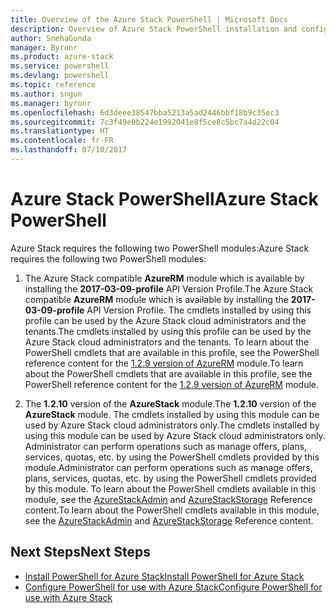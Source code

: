 ```yaml
---
title: Overview of the Azure Stack PowerShell | Microsoft Docs
description: Overview of Azure Stack PowerShell installation and configuration.
author: SnehaGunda
manager: Byronr
ms.product: azure-stack
ms.service: powershell
ms.devlang: powershell
ms.topic: reference
ms.author: sngun
ms.manager: byronr
ms.openlocfilehash: 6d3deee38547bba5213a5ad2446bbf18b9c35ec3
ms.sourcegitcommit: 7c3f49e0b224e1992041e8f5ce8c5bc7a4d22c04
ms.translationtype: HT
ms.contentlocale: fr-FR
ms.lasthandoff: 07/10/2017
---
```

# <a name="azure-stack-powershell"></a><span data-ttu-id="3b555-103">Azure Stack PowerShell</span><span class="sxs-lookup"><span data-stu-id="3b555-103">Azure Stack PowerShell</span></span> 

<span data-ttu-id="3b555-104">Azure Stack requires the following two PowerShell modules:</span><span class="sxs-lookup"><span data-stu-id="3b555-104">Azure Stack requires the following two PowerShell modules:</span></span>  

1. <span data-ttu-id="3b555-105">The Azure Stack compatible **AzureRM** module which is available by installing the **2017-03-09-profile** API Version Profile.</span><span class="sxs-lookup"><span data-stu-id="3b555-105">The Azure Stack compatible **AzureRM** module which is available by installing the **2017-03-09-profile** API Version Profile.</span></span> <span data-ttu-id="3b555-106">The cmdlets installed by using this profile can be used by the Azure Stack cloud administrators and the tenants.</span><span class="sxs-lookup"><span data-stu-id="3b555-106">The cmdlets installed by using this profile can be used by the Azure Stack cloud administrators and the tenants.</span></span> <span data-ttu-id="3b555-107">To learn about the PowerShell cmdlets that are available in this profile, see the PowerShell reference content for the [1.2.9 version of AzureRM](https://docs.microsoft.com/en-us/powershell/azure/overview?view=azurermps-1.2.9) module.</span><span class="sxs-lookup"><span data-stu-id="3b555-107">To learn about the PowerShell cmdlets that are available in this profile, see the PowerShell reference content for the [1.2.9 version of AzureRM](https://docs.microsoft.com/en-us/powershell/azure/overview?view=azurermps-1.2.9) module.</span></span>  

2. <span data-ttu-id="3b555-108">The **1.2.10** version of the **AzureStack** module.</span><span class="sxs-lookup"><span data-stu-id="3b555-108">The **1.2.10** version of the **AzureStack** module.</span></span> <span data-ttu-id="3b555-109">The cmdlets installed by using this module can be used by Azure Stack cloud administrators only.</span><span class="sxs-lookup"><span data-stu-id="3b555-109">The cmdlets installed by using this module can be used by Azure Stack cloud administrators only.</span></span> <span data-ttu-id="3b555-110">Administrator can perform operations such as manage offers, plans, services, quotas, etc. by using the PowerShell cmdlets provided by this module.</span><span class="sxs-lookup"><span data-stu-id="3b555-110">Administrator can perform operations such as manage offers, plans, services, quotas, etc. by using the PowerShell cmdlets provided by this module.</span></span> <span data-ttu-id="3b555-111">To learn about the PowerShell cmdlets available in this module, see the [AzureStackAdmin](https://docs.microsoft.com/en-us/powershell/module/azurerm.azurestackadmin/?view=azurestackps-1.2.9#azurerm.azurestackadmin) and [AzureStackStorage](https://docs.microsoft.com/en-us/powershell/module/azurerm.azurestackstorage/?view=azurestackps-1.2.9#azurerm.azurestackstorage) Reference content.</span><span class="sxs-lookup"><span data-stu-id="3b555-111">To learn about the PowerShell cmdlets available in this module, see the [AzureStackAdmin](https://docs.microsoft.com/en-us/powershell/module/azurerm.azurestackadmin/?view=azurestackps-1.2.9#azurerm.azurestackadmin) and [AzureStackStorage](https://docs.microsoft.com/en-us/powershell/module/azurerm.azurestackstorage/?view=azurestackps-1.2.9#azurerm.azurestackstorage) Reference content.</span></span>

## <a name="next-steps"></a><span data-ttu-id="3b555-112">Next Steps</span><span class="sxs-lookup"><span data-stu-id="3b555-112">Next Steps</span></span>

* [<span data-ttu-id="3b555-113">Install PowerShell for Azure Stack</span><span class="sxs-lookup"><span data-stu-id="3b555-113">Install PowerShell for Azure Stack</span></span>](https://docs.microsoft.com/en-us/azure/azure-stack/azure-stack-powershell-install?view=azurestackps-1.2.9&toc=%2fpowershell%2fmodule%2ftoc.json%3fview%3dazurestackps-1.2.9&view=azurestackps-1.2.9)
* [<span data-ttu-id="3b555-114">Configure PowerShell for use with Azure Stack</span><span class="sxs-lookup"><span data-stu-id="3b555-114">Configure PowerShell for use with Azure Stack</span></span>](https://docs.microsoft.com/en-us/azure/azure-stack/azure-stack-powershell-configure?view=azurestackps-1.2.9&toc=%2fpowershell%2fmodule%2ftoc.json%3fview%3dazurestackps-1.2.9&view=azurestackps-1.2.9)


